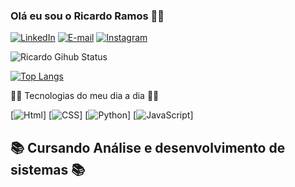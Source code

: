 ### Olá eu sou o Ricardo Ramos 👋🏽
[![LinkedIn](	https://img.shields.io/badge/LinkedIn-0077B5?style=for-the-badge&logo=linkedin&logoColor=white)](https://www.linkedin.com/in/ricardo-cesar-ramos-43a734188/)
[![E-mail](https://img.shields.io/badge/Microsoft_Outlook-0078D4?style=for-the-badge&logo=microsoft-outlook&logoColor=white)](https://account.microsoft.com/profile/?refd=outlook.live.com)
[![Instagram](https://img.shields.io/badge/Instagram-E4405F?style=for-the-badge&logo=instagram&logoColor=white)](https://www.instagram.com/cesinha_rcr/?next=%2F)

![Ricardo Gihub Status](https://github-readme-stats.vercel.app/api?username=devRicardoR&show_icons=true&theme=dracula)

[![Top Langs](https://github-readme-stats.vercel.app/api/top-langs/?username=devRicardoR&layout=donut-vertical)](https://github.com/devRicardoR/github-readme-stats)

👨‍💻 Tecnologias do meu dia a dia 👨‍💻

[![Html](	https://img.shields.io/badge/HTML-239120?style=for-the-badge&logo=html5&logoColor=white)]
[![CSS](	https://img.shields.io/badge/CSS-239120?&style=for-the-badge&logo=css3&logoColor=white)]
[![Python](https://img.shields.io/badge/Python-3776AB?style=for-the-badge&logo=python&logoColor=white)]
[![JavaScript](https://img.shields.io/badge/JavaScript-F7DF1E?style=for-the-badge&logo=javascript&logoColor=black)]


## 📚 Cursando Análise e desenvolvimento de sistemas 📚
